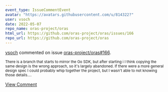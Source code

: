 ```yaml
---
event_type: IssueCommentEvent
avatar: "https://avatars.githubusercontent.com/u/814322?"
user: vsoch
date: 2022-05-07
repo_name: oras-project/oras
html_url: https://github.com/oras-project/oras/issues/166
repo_url: https://github.com/oras-project/oras
---
```


<a href='https://github.com/vsoch' target='_blank'>vsoch</a> commented on issue <a href='https://github.com/oras-project/oras/issues/166' target='_blank'>oras-project/oras#166</a>.

<small>There is a branch that starts to mirror the Go SDK, but after starting i I think copying the same design is the wrong approach, so it's largely abandoned. If there were a more general design spec I could probably whip together the project, but I wasn't able to not knowing those details....</small>

<a href='https://github.com/oras-project/oras/issues/166' target='_blank'>View Comment</a>